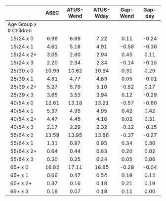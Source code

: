 
|                      |         ASEC |    ATUS-Wend |    ATUS-Wday |     Gap-Wend |      Gap-day |
| -------------------- | :----------: | :----------: | :----------: | :----------: | :----------: |
| Age Group x # Children |              |              |              |              |              |
| &nbsp;&nbsp;15/24 x 0 |         6.98 |         6.88 |         7.22 |         0.11 |        -0.24 |
| &nbsp;&nbsp;15/24 x 1 |         4.61 |         5.18 |         4.91 |        -0.58 |        -0.30 |
| &nbsp;&nbsp;15/24 x 2+ |         3.05 |         2.60 |         2.94 |         0.45 |         0.11 |
| &nbsp;&nbsp;15/24 x 3 |         2.20 |         2.34 |         2.34 |        -0.14 |        -0.15 |
| &nbsp;&nbsp;25/39 x 0 |        10.93 |        10.62 |        10.64 |         0.31 |         0.29 |
| &nbsp;&nbsp;25/39 x 1 |         4.81 |         4.77 |         4.83 |         0.05 |        -0.01 |
| &nbsp;&nbsp;25/39 x 2+ |         5.27 |         5.79 |         5.10 |        -0.52 |         0.17 |
| &nbsp;&nbsp;25/39 x 3 |         3.65 |         3.53 |         3.94 |         0.12 |        -0.29 |
| &nbsp;&nbsp;40/54 x 0 |        12.61 |        13.18 |        13.21 |        -0.57 |        -0.60 |
| &nbsp;&nbsp;40/54 x 1 |         5.37 |         4.95 |         4.95 |         0.42 |         0.42 |
| &nbsp;&nbsp;40/54 x 2+ |         4.47 |         4.45 |         4.16 |         0.02 |         0.31 |
| &nbsp;&nbsp;40/54 x 3 |         2.17 |         2.29 |         2.32 |        -0.12 |        -0.15 |
| &nbsp;&nbsp;55/64 x 0 |        13.59 |        13.95 |        13.86 |        -0.37 |        -0.27 |
| &nbsp;&nbsp;55/64 x 1 |         1.31 |         0.97 |         0.95 |         0.34 |         0.36 |
| &nbsp;&nbsp;55/64 x 2+ |         0.64 |         0.44 |         0.63 |         0.20 |         0.02 |
| &nbsp;&nbsp;55/64 x 3 |         0.30 |         0.25 |         0.24 |         0.05 |         0.06 |
| &nbsp;&nbsp;65+ x 0  |        16.82 |        17.11 |        16.85 |        -0.29 |        -0.04 |
| &nbsp;&nbsp;65+ x 1  |         0.66 |         0.47 |         0.54 |         0.19 |         0.12 |
| &nbsp;&nbsp;65+ x 2+ |         0.37 |         0.16 |         0.18 |         0.21 |         0.19 |
| &nbsp;&nbsp;65+ x 3  |         0.18 |         0.07 |         0.18 |         0.11 |         0.00 |

